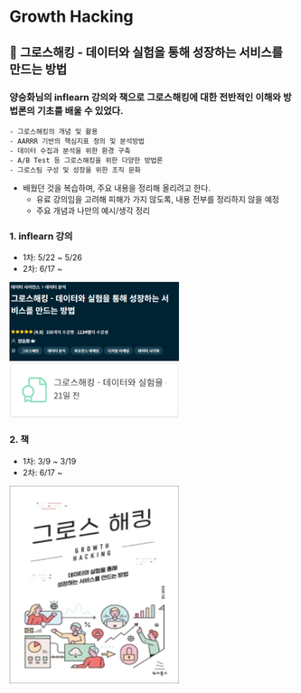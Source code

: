 # Growth Hacking 

## :seedling: 그로스해킹 - 데이터와 실험을 통해 성장하는 서비스를 만드는 방법
### 양승화님의 inflearn 강의와 책으로 그로스해킹에 대한 전반적인 이해와 방법론의 기초를 배울 수 있었다.
	- 그로스해킹의 개념 및 활용
	- AARRR 기반의 핵심지표 정의 및 분석방법
	- 데이터 수집과 분석을 위한 환경 구축
	- A/B Test 등 그로스해킹을 위한 다양한 방법론
	- 그로스팀 구성 및 성장을 위한 조직 문화

- 배웠던 것을 복습하며, 주요 내용을 정리해 올리려고 한다.
	- 유료 강의임을 고려해 피해가 가지 않도록, 내용 전부를 정리하지 않을 예정
	- 주요 개념과 나만의 예시/생각 정리

### 1. inflearn 강의
- 1차: 5/22 ~ 5/26
- 2차: 6/17 ~
<img src="./image/inflearn_growth_hacking_header.PNG" width="300">
<img src="./image/inflearn_growth_hacking_certificate2.PNG" width="300"> 

### 2. 책
- 1차: 3/9 ~ 3/19
- 2차: 6/17 ~
<img src="./image/book_growth_hacking.jpg" width="300" height="350">

